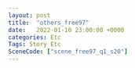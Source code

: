 ```yaml
---
layout: post
title:  "others_free97"
date:   2022-01-10 23:00:00 +0000
categories: Etc
Tags: Story Etc
SceneCode: ["scene_free97_q1_s20"]
---
```


